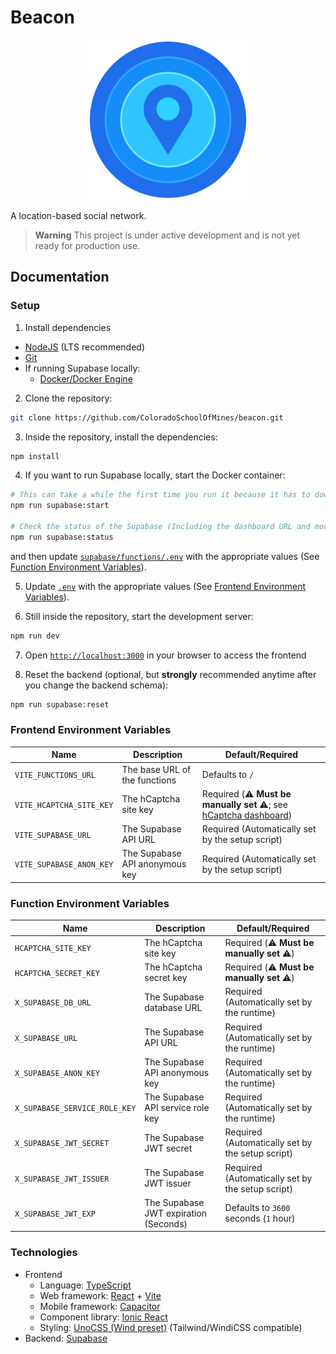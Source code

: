 # Beacon

<p align="center">
  <img alt="Beacon logo" height="256" width="256" src="src/assets/logo.png">
</p>

A location-based social network.

> **Warning**
> This project is under active development and is not yet ready for production use.

## Documentation

### Setup

1. Install dependencies

- [NodeJS](https://nodejs.org/en/download/) (LTS recommended)
- [Git](https://git-scm.com/downloads)
- If running Supabase locally:
  - [Docker/Docker Engine](https://docs.docker.com/engine/install/)

2. Clone the repository:

```bash
git clone https://github.com/ColoradoSchoolOfMines/beacon.git
```

3. Inside the repository, install the dependencies:

```bash
npm install
```

4. If you want to run Supabase locally, start the Docker container:

```bash
# This can take a while the first time you run it because it has to download a bunch of Docker images
npm run supabase:start

# Check the status of the Supabase (Including the dashboard URL and mock email server URL)
npm run supabase:status
```

and then update [`supabase/functions/.env`](supabase/functions/.env) with the appropriate values (See [Function Environment Variables](#function-environment-variables)).

5. Update [`.env`](.env) with the appropriate values (See [Frontend Environment Variables](#frontend-environment-variables)).

6. Still inside the repository, start the development server:

```bash
npm run dev
```

7. Open [`http://localhost:3000`](http://localhost:3000) in your browser to access the frontend

8. Reset the backend (optional, but **strongly** recommended anytime after you change the backend schema):

```bash
npm run supabase:reset
```

### Frontend Environment Variables

| Name                     | Description                    | Default/Required                                                                                                        |
| ------------------------ | ------------------------------ | ----------------------------------------------------------------------------------------------------------------------- |
| `VITE_FUNCTIONS_URL`     | The base URL of the functions  | Defaults to `/`                                                                                                         |
| `VITE_HCAPTCHA_SITE_KEY` | The hCaptcha site key          | Required (:warning: **Must be manually set** :warning:; see [hCaptcha dashboard](https://dashboard.hcaptcha.com/sites)) |
| `VITE_SUPABASE_URL`      | The Supabase API URL           | Required (Automatically set by the setup script)                                                                        |
| `VITE_SUPABASE_ANON_KEY` | The Supabase API anonymous key | Required (Automatically set by the setup script)                                                                        |

### Function Environment Variables

| Name                          | Description                           | Default/Required                                        |
| ----------------------------- | ------------------------------------- | ------------------------------------------------------- |
| `HCAPTCHA_SITE_KEY`           | The hCaptcha site key                 | Required (:warning: **Must be manually set** :warning:) |
| `HCAPTCHA_SECRET_KEY`         | The hCaptcha secret key               | Required (:warning: **Must be manually set** :warning:) |
| `X_SUPABASE_DB_URL`           | The Supabase database URL             | Required (Automatically set by the runtime)             |
| `X_SUPABASE_URL`              | The Supabase API URL                  | Required (Automatically set by the runtime)             |
| `X_SUPABASE_ANON_KEY`         | The Supabase API anonymous key        | Required (Automatically set by the runtime)             |
| `X_SUPABASE_SERVICE_ROLE_KEY` | The Supabase API service role key     | Required (Automatically set by the runtime)             |
| `X_SUPABASE_JWT_SECRET`       | The Supabase JWT secret               | Required (Automatically set by the setup script)        |
| `X_SUPABASE_JWT_ISSUER`       | The Supabase JWT issuer               | Required (Automatically set by the setup script)        |
| `X_SUPABASE_JWT_EXP`          | The Supabase JWT expiration (Seconds) | Defaults to `3600` seconds (`1` hour)                   |

### Technologies

- Frontend
  - Language: [TypeScript](https://www.typescriptlang.org)
  - Web framework: [React](https://reactjs.org) + [Vite](https://vitejs.dev)
  - Mobile framework: [Capacitor](https://capacitorjs.com)
  - Component library: [Ionic React](https://ionicframework.com/docs/react)
  - Styling: [UnoCSS (Wind preset)](https://unocss.dev/presets/wind#wind-preset) (Tailwind/WindiCSS compatible)
- Backend: [Supabase](https://supabase.com)
